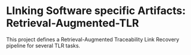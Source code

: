 # LInking Software specific Artifacts: Retrieval-Augmented-TLR
This project defines a Retrieval-Augmented Traceability Link Recovery pipeline for several TLR tasks.
